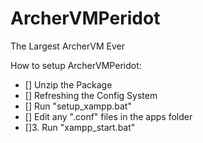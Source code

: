 ArcherVMPeridot
===============

The Largest ArcherVM Ever

How to setup ArcherVMPeridot:

- [] Unzip the Package
- [] Refreshing the Config System
-  [] Run "setup_xampp.bat"
-  [] Edit any ".conf" files in the apps folder
- []3. Run "xampp_start.bat"

